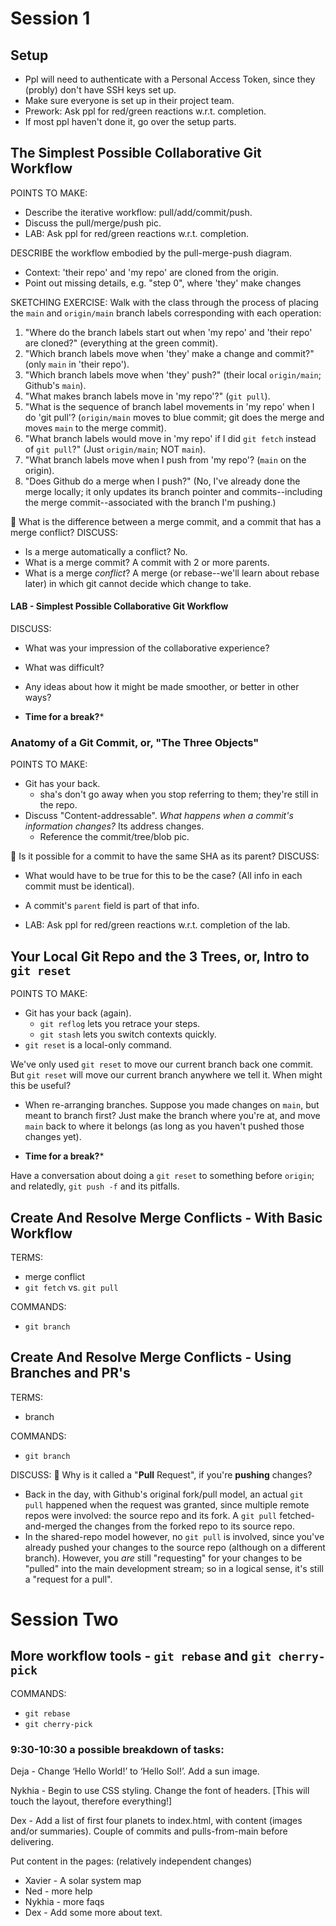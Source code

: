 # Session 1

## Setup
- Ppl will need to authenticate with a Personal Access Token, since they (probly) don't have SSH keys set up.
- Make sure everyone is set up in their project team.
- Prework: Ask ppl for red/green reactions w.r.t. completion.
- If most ppl haven't done it, go over the setup parts.

## The Simplest Possible Collaborative Git Workflow

POINTS TO MAKE:
- Describe the iterative workflow: pull/add/commit/push.
- Discuss the pull/merge/push pic.
- LAB: Ask ppl for red/green reactions w.r.t. completion.

DESCRIBE the workflow embodied by the pull-merge-push diagram.
- Context: 'their repo' and 'my repo' are cloned from the origin.
- Point out missing details, e.g. "step 0", where 'they' make changes

SKETCHING EXERCISE: Walk with the class through the process of placing the `main` and `origin/main` branch labels corresponding with each operation:
1. "Where do the branch labels start out when 'my repo' and 'their repo' are cloned?" (everything at the green commit).
1. "Which branch labels move when 'they' make a change and commit?" (only `main` in 'their repo').
1. "Which branch labels move when 'they' push?" (their local `origin/main`; Github's `main`).
1. "What makes branch labels move in 'my repo'?" (`git pull`).
1. "What is the sequence of branch label movements in 'my repo' when I do 'git pull'? (`origin/main` moves to blue commit; git does the merge and moves `main` to the merge commit).
1. "What branch labels would move in 'my repo' if I did `git fetch` instead of `git pull`?"  (Just `origin/main`; NOT `main`).
1. "What branch labels move when I push from 'my repo'? (`main` on the origin).
1. "Does Github do a merge when I push?" (No, I've already done the merge locally; it only updates its branch pointer and commits--including the merge commit--associated with the branch I'm pushing.) 

🤔 What is the difference between a merge commit, and a commit that has a merge conflict?
DISCUSS:
- Is a merge automatically a conflict? No.
- What is a merge commit? A commit with 2 or more parents.
- What is a merge _conflict_? A merge (or rebase--we'll learn about rebase later) in which git cannot decide which change to take.

#### LAB - Simplest Possible Collaborative Git Workflow
DISCUSS:
- What was your impression of the collaborative experience?
- What was difficult?
- Any ideas about how it might be made smoother, or better in other ways?

- **Time for a break?***

### Anatomy of a Git Commit, or, "The Three Objects"

POINTS TO MAKE:
- Git has your back.
  - sha's don't go away when you stop referring to them; they're still in the repo.
- Discuss "Content-addressable".  _What happens when a commit's information changes?_  Its address changes.
  - Reference the commit/tree/blob pic.

🤔 Is it possible for a commit to have the same SHA as its parent?
DISCUSS:
- What would have to be true for this to be the case? (All info in each commit must be identical).
- A commit's `parent` field is part of that info.

- LAB: Ask ppl for red/green reactions w.r.t. completion of the lab.


## Your Local Git Repo and the 3 Trees, or, Intro to `git reset`

POINTS TO MAKE:
- Git has your back (again).
  - `git reflog` lets you retrace your steps.
  - `git stash` lets you switch contexts quickly.
- `git reset` is a local-only command.

We've only used `git reset` to move our current branch back one commit.  But `git reset` will move our current branch anywhere we tell it.  When might this be useful?
- When re-arranging branches.  Suppose you made changes on `main`, but meant to branch first?  Just make the branch where you're at, and move `main` back to where it belongs (as long as you haven't pushed those changes yet).

- **Time for a break?***

Have a conversation about doing a `git reset` to something before `origin`; and relatedly, `git push -f` and its pitfalls.

## Create And Resolve Merge Conflicts - With Basic Workflow
TERMS:
- merge conflict
- `git fetch` vs. `git pull`

COMMANDS:
- `git branch`

## Create And Resolve Merge Conflicts - Using Branches and PR's
TERMS:
- branch

COMMANDS:
- `git branch`

DISCUSS: 🤔 Why is it called a "**Pull** Request", if you're **pushing** changes?
- Back in the day, with Github's original fork/pull model, an actual `git pull` happened when the request was granted, since multiple remote repos were involved: the source repo and its fork.  A `git pull` fetched-and-merged the changes from the forked repo to its source repo.
- In the shared-repo model however, no `git pull` is involved, since you've already pushed your changes to the source repo (although on a different branch).  However, you *are* still "requesting" for your changes to be "pulled" into the main development stream; so in a logical sense, it's still a "request for a pull".


# Session Two


## More workflow tools - `git rebase` and `git cherry-pick`
COMMANDS:
- `git rebase`
- `git cherry-pick`

### 9:30-10:30 a possible breakdown of tasks:

Deja - Change ‘Hello World!’ to ‘Hello Sol!’. Add a sun image.

Nykhia - Begin to use CSS styling. Change the font of headers.  [This will touch the layout, therefore everything!]

Dex - Add a list of first four planets to index.html, with content (images and/or summaries).  Couple of commits and pulls-from-main before delivering.

Put content in the pages:  (relatively independent changes)
- Xavier - A solar system map
- Ned - more help
- Nykhia - more faqs
- Dex - Add some more about text.


